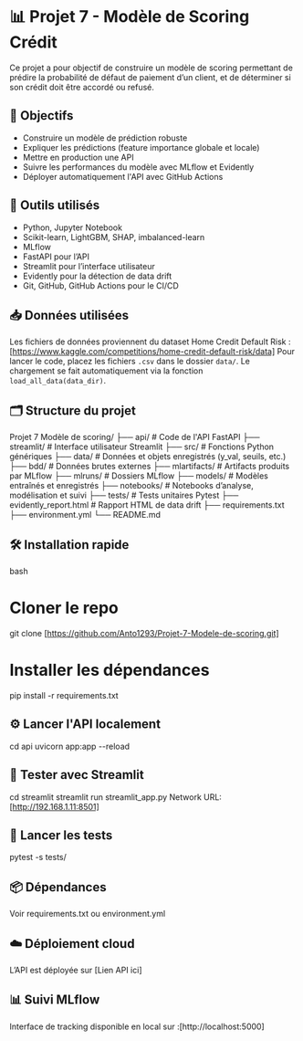 # 📊 Projet 7 - Modèle de Scoring Crédit

Ce projet a pour objectif de construire un modèle de scoring permettant de prédire la probabilité de défaut de paiement d’un client, et de déterminer si son crédit doit être accordé ou refusé.

## 🎯 Objectifs
- Construire un modèle de prédiction robuste
- Expliquer les prédictions (feature importance globale et locale)
- Mettre en production une API
- Suivre les performances du modèle avec MLflow et Evidently
- Déployer automatiquement l'API avec GitHub Actions

## 🧰 Outils utilisés
- Python, Jupyter Notebook
- Scikit-learn, LightGBM, SHAP, imbalanced-learn
- MLflow
- FastAPI pour l’API
- Streamlit pour l’interface utilisateur
- Evidently pour la détection de data drift
- Git, GitHub, GitHub Actions pour le CI/CD

## 📥 Données utilisées
Les fichiers de données proviennent du dataset Home Credit Default Risk :  
[https://www.kaggle.com/competitions/home-credit-default-risk/data]
Pour lancer le code, placez les fichiers `.csv` dans le dossier `data/`.
Le chargement se fait automatiquement via la fonction `load_all_data(data_dir)`.

## 🗂️ Structure du projet

Projet 7 Modèle de scoring/
├── api/ # Code de l'API FastAPI
├── streamlit/ # Interface utilisateur Streamlit
├── src/ # Fonctions Python génériques
├── data/ # Données et objets enregistrés (y_val, seuils, etc.)
├── bdd/ # Données brutes externes
├── mlartifacts/ # Artifacts produits par MLflow
├── mlruns/ # Dossiers MLflow
├── models/ # Modèles entraînés et enregistrés
├── notebooks/ # Notebooks d’analyse, modélisation et suivi
├── tests/ # Tests unitaires Pytest
├── evidently_report.html # Rapport HTML de data drift
├── requirements.txt
├── environment.yml
└── README.md

## 🛠️ Installation rapide
bash
# Cloner le repo
git clone [https://github.com/Anto1293/Projet-7-Modele-de-scoring.git]

# Installer les dépendances
pip install -r requirements.txt

## ⚙️ Lancer l'API localement
cd api
uvicorn app:app --reload

## 📲 Tester avec Streamlit
cd streamlit
streamlit run streamlit_app.py
Network URL: [http://192.168.1.11:8501]

## 🧪 Lancer les tests
pytest -s tests/

## 📦 Dépendances
Voir requirements.txt ou environment.yml

## ☁️ Déploiement cloud
L’API est déployée sur [Lien API ici]

## 📊 Suivi MLflow
Interface de tracking disponible en local sur :[http://localhost:5000]
